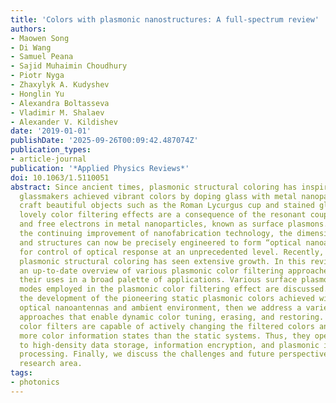 ```yaml
---
title: 'Colors with plasmonic nanostructures: A full-spectrum review'
authors:
- Maowen Song
- Di Wang
- Samuel Peana
- Sajid Muhaimin Choudhury
- Piotr Nyga
- Zhaxylyk A. Kudyshev
- Honglin Yu
- Alexandra Boltasseva
- Vladimir M. Shalaev
- Alexander V. Kildishev
date: '2019-01-01'
publishDate: '2025-09-26T00:09:42.487074Z'
publication_types:
- article-journal
publication: '*Applied Physics Reviews*'
doi: 10.1063/1.5110051
abstract: Since ancient times, plasmonic structural coloring has inspired humanity;
  glassmakers achieved vibrant colors by doping glass with metal nanoparticles to
  craft beautiful objects such as the Roman Lycurgus cup and stained glass. These
  lovely color filtering effects are a consequence of the resonant coupling of light
  and free electrons in metal nanoparticles, known as surface plasmons. Thanks to
  the continuing improvement of nanofabrication technology, the dimensions of nanoparticles
  and structures can now be precisely engineered to form “optical nanoantennas,” allowing
  for control of optical response at an unprecedented level. Recently, the field of
  plasmonic structural coloring has seen extensive growth. In this review, we provide
  an up-to-date overview of various plasmonic color filtering approaches and highlight
  their uses in a broad palette of applications. Various surface plasmon resonance
  modes employed in the plasmonic color filtering effect are discussed. We first review
  the development of the pioneering static plasmonic colors achieved with invariant
  optical nanoantennas and ambient environment, then we address a variety of emerging
  approaches that enable dynamic color tuning, erasing, and restoring. These dynamic
  color filters are capable of actively changing the filtered colors and carrying
  more color information states than the static systems. Thus, they open an avenue
  to high-density data storage, information encryption, and plasmonic information
  processing. Finally, we discuss the challenges and future perspectives in this exciting
  research area.
tags:
- photonics
---
```


